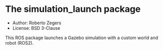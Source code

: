 # The simulation_launch package

- Author: Roberto Zegers
- License: BSD 3-Clause

This ROS package launches a Gazebo simulation with a custom world and robot (ROS2).
